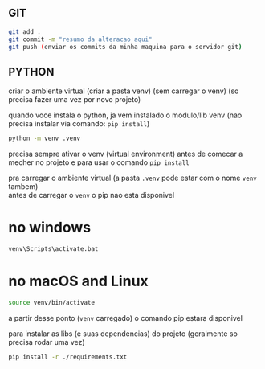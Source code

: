 ## GIT

```bash
git add .
git commit -m "resumo da alteracao aqui"
git push (enviar os commits da minha maquina para o servidor git)
```

## PYTHON

criar o ambiente virtual (criar a pasta venv) (sem carregar o venv) (so precisa fazer uma vez por novo projeto)

quando voce instala o python, ja vem instalado o modulo/lib venv (nao precisa instalar via comando: `pip install`)

```bash
python -m venv .venv
```

precisa sempre ativar o venv (virtual environment) antes de comecar a mecher no projeto e para usar o comando `pip install`

pra carregar o ambiente virtual (a pasta `.venv` pode estar com o nome `venv` tambem)  
antes de carregar o `venv` o pip nao esta disponivel

# no windows
```cmd
venv\Scripts\activate.bat
```

# no macOS and Linux
```bash
source venv/bin/activate
```

a partir desse ponto (`venv` carregado) o comando pip estara disponivel

para instalar as libs (e suas dependencias) do projeto (geralmente so precisa rodar uma vez)

```bash
pip install -r ./requirements.txt
```